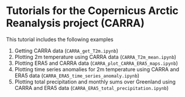 # Tutorials for the Copernicus Arctic Reanalysis project (CARRA)
This tutorial includes the following examples

1. Getting CARRA data (`CARRA_get_T2m.ipynb`)
2. Plotting 2m temperature using CARRA data (`CARRA_T2m_mean.ipynb`)
3. Plotting ERA5 and CARRA data (`CARRA_plot_CARRA_ERA5_maps.ipynb`)
4. Plotting time series anomalies for 2m temperature using CARRA and ERA5 data (`CARRA_ERA5_time_series_anomaly.ipynb`)
5. Plotting total precipitation and monthly sums over Greenland using CARRA and ERA5 data (`CARRA_ERA5_total_precipitation.ipynb`)
